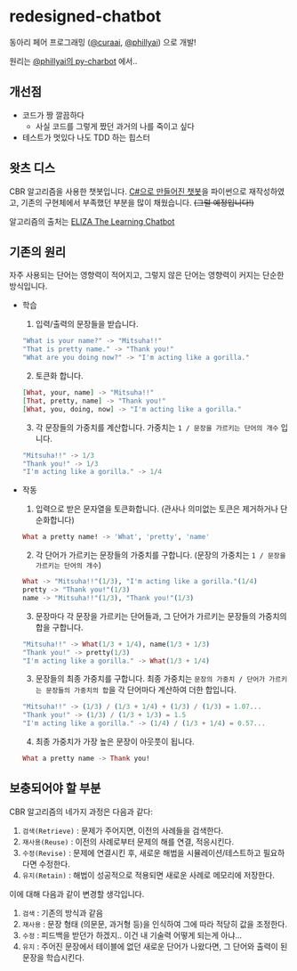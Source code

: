 # redesigned-chatbot

동아리 페어 프로그래밍 ([@curaai](https://github.com/curaai), [@phillyai](https://github.com/phillyai))
 으로 개발!

원리는 [@phillyai의 py-charbot](https://github.com/phillyai/py-chatbot) 에서..

## 개선점

- 코드가 짱 깔끔하다
  - 사실 코드를 그렇게 짰던 과거의 나를 죽이고 싶다
- 테스트가 멋있다 나도 TDD 하는 힙스터

## 왓츠 디스

CBR 알고리즘을 사용한 챗봇입니다.
[C#으로 만들어진 챗봇](https://github.com/phillyai/ChatBot)을 파이썬으로 재작성하였고,
기존의 구현체에서 부족했던 부분을 많이 채웠습니다. ~~(그럴 예정입니다!)~~

알고리즘의 출처는 [ELIZA The Learning Chatbot](http://courses.ischool.berkeley.edu/i256/f06/projects/bonniejc.pdf)

## 기존의 원리

자주 사용되는 단어는 영향력이 적어지고, 그렇지 않은 단어는 영향력이 커지는 단순한 방식입니다.

- 학습
    1. 입력/출력의 문장들을 받습니다.
    ```elixir
    "What is your name?" -> "Mitsuha!!"
    "That is pretty name." -> "Thank you!"
    "What are you doing now?" -> "I'm acting like a gorilla."
    ```
    2. 토큰화 합니다.
    ```elixir
    [What, your, name] -> "Mitsuha!!"
    [That, pretty, name] -> "Thank you!"
    [What, you, doing, now] -> "I'm acting like a gorilla."
    ```
    3. 각 문장들의 가중치를 계산합니다. 가중치는 `1 / 문장을 가르키는 단어의 개수` 입니다.
    ```elixir
    "Mitsuha!!" -> 1/3
    "Thank you!" -> 1/3
    "I'm acting like a gorilla." -> 1/4
    ```

- 작동
    1. 입력으로 받은 문자열을 토큰화합니다. (관사나 의미없는 토큰은 제거하거나 단순화합니다)
    ```elixir
    What a pretty name! -> 'What', 'pretty', 'name'
    ```
    2. 각 단어가 가르키는 문장들의 가중치를 구합니다. (문장의 가중치는 `1 / 문장을 가르키는 단어의 개수`)
    ```elixir
    What -> "Mitsuha!!"(1/3), "I'm acting like a gorilla."(1/4)
    pretty -> "Thank you!"(1/3)
    name -> "Mitsuha!!"(1/3), "Thank you!"(1/3)
    ```
    3. 문장마다 각 문장을 가르키는 단어들과, 그 단어가 가르키는 문장들의 가중치의 합을 구합니다.
    ```elixir
    "Mitsuha!!" -> What(1/3 + 1/4), name(1/3 + 1/3)
    "Thank you!" -> pretty(1/3)
    "I'm acting like a gorilla." -> What(1/3 + 1/4)
    ```
    3. 문장들의 최종 가중치를 구합니다. 최종 가중치는 `문장의 가중치 / 단어가 가르키는 문장들의 가중치의 합`을 각 단어마다 계산하여 더한 합입니다.
    ```elixir
    "Mitsuha!!" -> (1/3) / (1/3 + 1/4) + (1/3) / (1/3) = 1.07...
    "Thank you!" -> (1/3) / (1/3 + 1/3) = 1.5
    "I'm acting like a gorilla." -> (1/4) / (1/3 + 1/4) = 0.57...
    ```
    4. 최종 가중치가 가장 높은 문장이 아웃풋이 됩니다.
    ```elixir
    What a pretty name -> Thank you!
    ```

## 보충되어야 할 부분

CBR 알고리즘의 네가지 과정은 다음과 같다:

1. `검색(Retrieve)` : 문제가 주어지면, 이전의 사례들을 검색한다. 
2. `재사용(Reuse)` : 이전의 사례로부터 문제의 해를 연결, 적응시킨다. 
3. `수정(Revise)` : 문제에 연결시킨 후, 새로운 해법을 시뮬레이션/테스트하고 필요하다면 수정한다.
4. `유지(Retain)` : 해법이 성공적으로 적용되면 새로운 사례로 메모리에 저장한다.

이에 대해 다음과 같이 변경할 생각입니다.
1. `검색` : 기존의 방식과 같음
2. `재사용` : 문장 형태 (의문문, 과거형 등)을 인식하여 그에 따라 적당히 값을 조정한다.
3. `수정` : 피드백을 받던가 하겠지.. 이건 내 기술력 어떻게 되는게 아냐...
4. `유지` : 주어진 문장에서 테이블에 없던 새로운 단어가 나왔다면, 그 단어와 출력이 된 문장을 학습시킨다.

